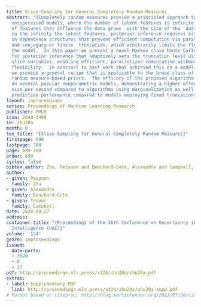 ```yaml
---
title: Slice Sampling for General Completely Random Measures
abstract: "{Completely random measures provide a principled approach to creating flexible
  unsupervised models, where the number of latent features is infinite and the number
  of features that influence the data grows  with the size of the  data set.  Due
  to the infinity the latent features, posterior inference requires either marginalization—resulting
  in dependence structures that prevent efficient computation via parallelization
  and conjugacy—or finite  truncation, which arbitrarily limits the flexibility of
  the model.  In this paper we present a novel Markov chain Monte Carlo algorithm
  for posterior inference that adaptively sets the truncation level using auxiliary
  slice variables, enabling efficient, parallelized computation without sacrificing
  flexibility.  In contrast to past work that achieved this on a model-by-model basis,
  we provide a general recipe that is applicable to the broad class of completely
  random measure-based priors.  The efficacy of the proposed algorithm is evaluated
  on several popular nonparametric models, demonstrating a higher effective sample
  size per second compared to algorithms using marginalization as well as a higher
  predictive performance compared to models employing fixed truncations.}"
layout: inproceedings
series: Proceedings of Machine Learning Research
publisher: PMLR
issn: 2640-3498
id: zhu20a
month: 0
tex_title: "{Slice Sampling for General Completely Random Measures}"
firstpage: 699
lastpage: 708
page: 699-708
order: 699
cycles: false
bibtex_author: Zhu, Peiyuan and Bouchard-Cote, Alexandre and Campbell, Trevor
author:
- given: Peiyuan
  family: Zhu
- given: Alexandre
  family: Bouchard-Cote
- given: Trevor
  family: Campbell
date: 2020-08-27
address: 
container-title: "{Proceedings of the 36th Conference on Uncertainty in Artificial
  Intelligence (UAI)}"
volume: '124'
genre: inproceedings
issued:
  date-parts:
  - 2020
  - 8
  - 27
pdf: http://proceedings.mlr.press/v124/zhu20a/zhu20a.pdf
extras:
- label: Supplementary PDF
  link: http://proceedings.mlr.press/v124/zhu20a/zhu20a-supp.pdf
# Format based on citeproc: http://blog.martinfenner.org/2013/07/30/citeproc-yaml-for-bibliographies/
---
```

